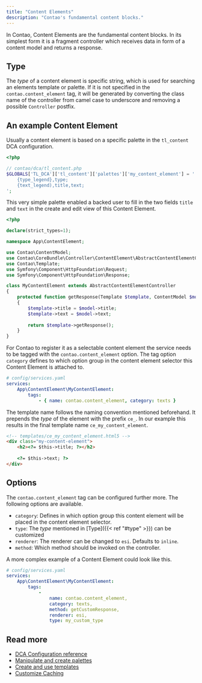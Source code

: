 ```yaml
---
title: "Content Elements"
description: "Contao's fundamental content blocks."
---
```


In Contao, Content Elements are the fundamental content blocks. In its simplest
form it is a fragment controller which receives data in form of a content model
and returns a response.

## Type

The *type* of a content element is specific string, which is used for searching
an elements template or palette. If it is not specified in the `contao.content_element`
tag, it will be generated by converting the class name of the controller from
camel case to underscore and removing a possible `Controller` postfix.

## An example Content Element

Usually a content element is based on a specific palette in the `tl_content`
DCA configuration.

```php
<?php

// contao/dca/tl_content.php
$GLOBALS['TL_DCA']['tl_content']['palettes']['my_content_element'] = '
    {type_legend},type;
    {text_legend),title,text;
';
```

This very simple palette enabled a backed user to fill in the two fields `title`
and `text` in the create and edit view of this Content Element.

```php
<?php

declare(strict_types=1);

namespace App\ContentElement;

use Contao\ContentModel;
use Contao\CoreBundle\Controller\ContentElement\AbstractContentElementController;
use Contao\Template;
use Symfony\Component\HttpFoundation\Request;
use Symfony\Component\HttpFoundation\Response;

class MyContentElement extends AbstractContentElementController
{
    protected function getResponse(Template $template, ContentModel $model, Request $request): Response
    {
        $template->title = $model->title;
        $template->text = $model->text;
        
        return $template->getResponse();
    }
}
```

For Contao to register it as a selectable content element the service needs to 
be tagged with the `contao.content_element` option. The tag option `category`
defines to which option group in the content element selector this Content Element
is attached to.

```yaml
# config/services.yaml
services:
    App\ContentElement\MyContentElement:
        tags:
            - { name: contao.content_element, category: texts }
```

The template name follows the naming convention mentioned beforehand. It prepends
the *type* of the element with the prefix `ce_`.
In our example this results in the final template name `ce_my_content_element`.

```html
<!-- templates/ce_my_content_element.html5 -->
<div class="my-content-element">
    <h2><?= $this->title; ?></h2>
    
    <?= $this->text; ?>
</div>
```

## Options

The `contao.content_element` tag can be configured further more. The following
options are available.

* `category`: Defines in which option group this content element will be placed in the
content element selector.
* `type`: The *type* mentioned in [Type]({{< ref "#type" >}}) can be customized
* `renderer`: The renderer can be changed to `esi`. Defaults to `inline`.
* `method`: Which method should be invoked on the controller.

A more complex example of a Content Element could look like this.

```yaml
# config/services.yaml
services:
    App\ContentElement\MyContentElement:
        tags:
            -
                name: contao.content_element,
                category: texts,
                method: getCustomResponse,
                renderer: esi,
                type: my_custom_type
```

## Read more

* [DCA Configuration reference][1]
* [Manipulate and create palettes][2]
* [Create and use templates][3]
* [Customize Caching][4]

[1]: ../../reference/dca/reference
[2]: ../../reference/dca/palettes
[3]: ../templates
[4]: ../caching
